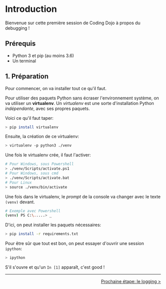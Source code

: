 # Introduction

Bienvenue sur cette première session de Coding Dojo à propos du debugging !

## Prérequis

- Python 3 et pip (au moins 3.6)
- Un terminal

## 1. Préparation

Pour commencer, on va installer tout ce qu'il faut.

Pour utiliser des paquets Python sans écraser l'environnement système, on va utiliser un **virtualenv**.
Un *virtualenv* est une sorte d'installation Python *indépendante*, avec ses propres paquets.

Voici ce qu'il faut taper:

```bash
> pip install virtualenv
```

Ensuite, la création de ce virtualenv:

```bash
> virtualenv -p python3 ./venv
```

Une fois le virtualenv crée, il faut l'activer:

```bash
# Pour Windows, sous Powershell
> ./venv/Scripts/activate.ps1
# Pour Windows, sous cmd
> ./venv/Scripts/activate.bat
# Pour Linux
> source ./venv/bin/activate
```

Une fois dans le virtualenv, le *prompt* de la console va changer avec le texte `(venv)` devant.

```bash
# Exemple avec Powershell
(venv) PS C:\.....> _
```

D'ici, on peut installer les paquets nécessaires:

```bash
> pip install -r requirements.txt
```

Pour être sûr que tout est bon, on peut essayer d'ouvrir une session `ipython`:

```bash
> ipython
```

S'il s'ouvre et qu'un `In [1]` apparaît, c'est good !

<hr />

<div style="float: right">
    <a href="./1-LOGGING.html">Prochaine étape: le logging ></a>
</div>
